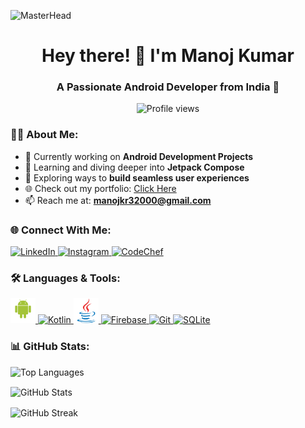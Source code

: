 
![MasterHead](https://user-images.githubusercontent.com/88922867/195992222-55c97f69-d7cc-4927-8876-988cb94b0056.gif)

<h1 align="center">Hey there! 👋 I'm Manoj Kumar</h1>

<h3 align="center">A Passionate Android Developer from India 🚀</h3>

<p align="center">
  <img src="https://komarev.com/ghpvc/?username=themanojkr&label=Profile%20views&color=0e75b6&style=flat" alt="Profile views" />
</p>

### 👨‍💻 About Me:

- 🔭 Currently working on **Android Development Projects**  
- 🌱 Learning and diving deeper into **Jetpack Compose**  
- 🎯 Exploring ways to **build seamless user experiences**  
- 🌐 Check out my portfolio: <a href="https://themanojkr.github.io/Portfolio/" target="_blank">Click Here</a>
- 📫 Reach me at: **manojkr32000@gmail.com**

### 🌐 Connect With Me:
<p align="left">
  <a href="https://linkedin.com/in/manojkumar7255" target="_blank">
    <img src="https://raw.githubusercontent.com/rahuldkjain/github-profile-readme-generator/master/src/images/icons/Social/linked-in-alt.svg" alt="LinkedIn" height="30" width="40"/>
  </a>
  <a href="https://instagram.com/techxdeveloper" target="_blank">
    <img src="https://raw.githubusercontent.com/rahuldkjain/github-profile-readme-generator/master/src/images/icons/Social/instagram.svg" alt="Instagram" height="30" width="40"/>
  </a>
  <a href="https://www.codechef.com/users/manojkumar5" target="_blank">
    <img src="https://cdn.jsdelivr.net/npm/simple-icons@3.1.0/icons/codechef.svg" alt="CodeChef" height="30" width="40"/>
  </a>
</p>

### 🛠️ Languages & Tools:
<p align="left">
  <a href="https://developer.android.com" target="_blank">
    <img src="https://raw.githubusercontent.com/devicons/devicon/master/icons/android/android-original-wordmark.svg" alt="Android" width="40" height="40"/>
  </a>
  <a href="https://kotlinlang.org" target="_blank">
    <img src="https://www.vectorlogo.zone/logos/kotlinlang/kotlinlang-icon.svg" alt="Kotlin" width="40" height="40"/>
  </a>
  <a href="https://www.java.com" target="_blank">
    <img src="https://raw.githubusercontent.com/devicons/devicon/master/icons/java/java-original.svg" alt="Java" width="40" height="40"/>
  </a>
  <a href="https://firebase.google.com" target="_blank">
    <img src="https://www.vectorlogo.zone/logos/firebase/firebase-icon.svg" alt="Firebase" width="40" height="40"/>
  </a>
  <a href="https://git-scm.com/" target="_blank">
    <img src="https://www.vectorlogo.zone/logos/git-scm/git-scm-icon.svg" alt="Git" width="40" height="40"/>
  </a>
  <a href="https://www.sqlite.org/" target="_blank">
    <img src="https://www.vectorlogo.zone/logos/sqlite/sqlite-icon.svg" alt="SQLite" width="40" height="40"/>
  </a>
</p>

### 📊 GitHub Stats:
<p align="left">
  <img src="https://github-readme-stats.vercel.app/api/top-langs?username=themanojkr&show_icons=true&locale=en&layout=compact" alt="Top Languages" />
</p>

<p>
  <img align="center" src="https://github-readme-stats.vercel.app/api?username=themanojkr&show_icons=true&locale=en" alt="GitHub Stats" />
</p>

<p>
  <img align="center" src="https://github-readme-streak-stats.herokuapp.com/?user=themanojkr" alt="GitHub Streak" />
</p>

